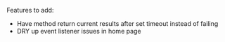 Features to add:
* Have method return current results after set timeout instead of failing
* DRY up event listener issues in home page 
